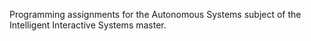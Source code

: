 Programming assignments for the Autonomous Systems subject of the Intelligent Interactive Systems master.